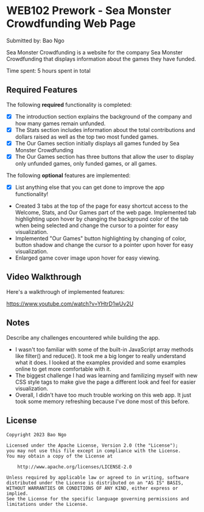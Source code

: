 # WEB102 Prework - Sea Monster Crowdfunding Web Page

Submitted by: Bao Ngo

Sea Monster Crowdfunding is a website for the company Sea Monster Crowdfunding that displays information about the games they have funded.

Time spent: 5 hours spent in total

## Required Features

The following **required** functionality is completed:

* [x] The introduction section explains the background of the company and how many games remain unfunded.
* [x] The Stats section includes information about the total contributions and dollars raised as well as the top two most funded games.
* [x] The Our Games section initially displays all games funded by Sea Monster Crowdfunding
* [x] The Our Games section has three buttons that allow the user to display only unfunded games, only funded games, or all games.

The following **optional** features are implemented:

* [x] List anything else that you can get done to improve the app functionality!
- Created 3 tabs at the top of the page for easy shortcut access to the Welcome, Stats, and Our Games part of the web page. Implemented tab highlighting upon hover by changing the background color of the tab when being selected and change the cursor to a pointer for easy visualization.
- Implemented "Our Games" button highlighting by changing of color, button shadow and change the cursor to a pointer upon hover for easy visualization.
- Enlarged game cover image upon hover for easy viewing.

## Video Walkthrough

Here's a walkthrough of implemented features:

https://www.youtube.com/watch?v=YHtrD1wUv2U

## Notes

Describe any challenges encountered while building the app.
- I wasn't too familiar with some of the built-in JavaScript array methods like filter() and reduce(). It took me a big longer to really understand what it does. I looked at the examples provided and some examples online to get more comfortable with it.
- The biggest challenge I had was learning and familizing myself with new CSS style tags to make give the page a different look and feel for easier visualization. 
- Overall, I didn't have too much trouble working on this web app. It just took some memory refreshing because I've done most of this before.

## License

    Copyright 2023 Bao Ngo

    Licensed under the Apache License, Version 2.0 (the "License");
    you may not use this file except in compliance with the License.
    You may obtain a copy of the License at

        http://www.apache.org/licenses/LICENSE-2.0

    Unless required by applicable law or agreed to in writing, software
    distributed under the License is distributed on an "AS IS" BASIS,
    WITHOUT WARRANTIES OR CONDITIONS OF ANY KIND, either express or implied.
    See the License for the specific language governing permissions and
    limitations under the License.
